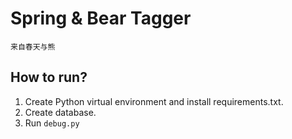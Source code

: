 Spring & Bear Tagger
====================

    来自春天与熊
    
## How to run?

1. Create Python virtual environment and install requirements.txt.
2. Create database.
3. Run `debug.py`
